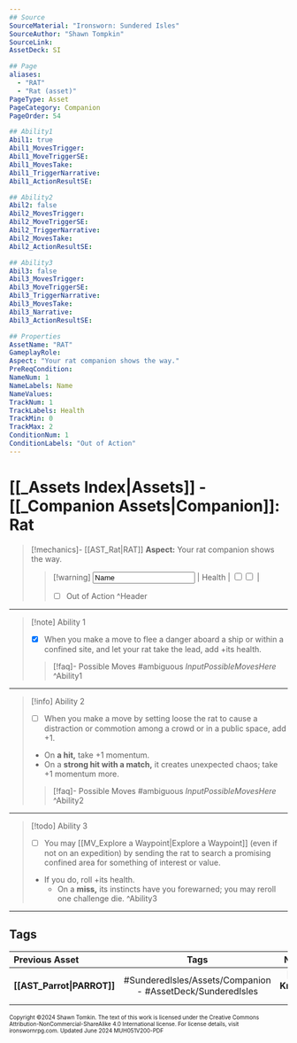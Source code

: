 ```yaml
---
## Source
SourceMaterial: "Ironsworn: Sundered Isles"
SourceAuthor: "Shawn Tompkin"
SourceLink: 
AssetDeck: SI

## Page
aliases:
  - "RAT"
  - "Rat (asset)"
PageType: Asset
PageCategory: Companion
PageOrder: 54

## Ability1
Abil1: true
Abil1_MovesTrigger: 
Abil1_MoveTriggerSE: 
Abil1_MovesTake: 
Abil1_TriggerNarrative: 
Abil1_ActionResultSE: 

## Ability2
Abil2: false
Abil2_MovesTrigger: 
Abil2_MoveTriggerSE: 
Abil2_TriggerNarrative: 
Abil2_MovesTake: 
Abil2_ActionResultSE: 

## Ability3
Abil3: false
Abil3_MovesTrigger: 
Abil3_MoveTriggerSE: 
Abil3_TriggerNarrative: 
Abil3_MovesTake: 
Abil3_Narrative: 
Abil3_ActionResultSE: 

## Properties
AssetName: "RAT"
GameplayRole: 
Aspect: "Your rat companion shows the way."
PreReqCondition: 
NameNum: 1
NameLabels: Name
NameValues: 
TrackNum: 1
TrackLabels: Health
TrackMin: 0
TrackMax: 2
ConditionNum: 1
ConditionLabels: "Out of Action"
---
```

# [[_Assets Index|Assets]] - [[_Companion Assets|Companion]]: Rat

> [!mechanics]- [[AST_Rat|RAT]]
> **Aspect:** Your rat companion shows the way.
> > [!warning] <input type=texbox value="Name"> | Health | <input type="checkbox" /><input type="checkbox" /> |
> > - [ ] Out of Action ^Header
___
> [!note] Ability 1
> - [x] When you make a move to flee a danger aboard a ship or within a confined site, and let your rat take the lead, add +its health.
> > [!faq]- Possible Moves
> > #ambiguous _InputPossibleMovesHere_ ^Ability1
___
> [!info] Ability 2
> - [ ] When you make a move by setting loose the rat to cause a distraction or commotion among a crowd or in a public space, add +1.
> - On **a hit,** take +1 momentum.
> - On a **strong hit with a match,** it creates unexpected chaos; take +1 momentum more.
> > [!faq]- Possible Moves
> > #ambiguous _InputPossibleMovesHere_ ^Ability2
___
> [!todo] Ability 3
> - [ ] You may [[MV_Explore a Waypoint|Explore a Waypoint]] (even if not on an expedition) by sending the rat to search a promising confined area for something of interest or value.
> - If you do, roll +its health.
> 	- On a **miss,** its instincts have you forewarned; you may reroll one challenge die. ^Ability3
___
## Tags

| Previous Asset | Tags | Next Asset |
| :--- | :---: | ---: |
| **[[AST_Parrot\|PARROT]]** | #SunderedIsles/Assets/Companion - #AssetDeck/SunderedIsles | **[[AST_The Kraken\|THE KRAKEN]]** |

<font size=-2>Copyright ©2024 Shawn Tomkin. The text of this work is licensed under the Creative Commons Attribution-NonCommercial-ShareAlike 4.0 International license. For license details, visit ironswornrpg.com. Updated June 2024 MUH051V200-PDF</font>